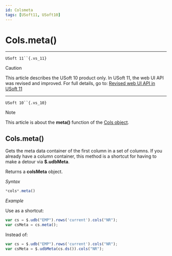 ```yaml
---
id: Colsmeta
tags: [USoft11, USoft10]
---
```

# Cols.meta()



----

`USoft 11``{.vs_11}`

> [!CAUTION]
> This article describes the USoft 10 product only.
> In USoft 11, the web UI API was revised and improved. For full details, go to:
> [Revised web UI API in USoft 11](/docs/Web_and_app_UIs/UDB_udb/Revised_web_UI_API_in_USoft_11.md)

----

`USoft 10``{.vs_10}`

> [!NOTE]
> This article is about the **meta()** function of the [Cols object](/docs/Web_and_app_UIs/UDB_Cols).

## **Cols.meta()**

Gets the meta data container of the first column in a set of columns. If you already have a column container, this method is a shortcut for having to make a detour via **$.udbMeta**.

Returns a **colsMeta** object.

*Syntax*

```js
*cols*.meta()
```

*Example*

Use as a shortcut:

```js
var cs = $.udb("EMP").rows('current').cols("NR");
var csMeta = cs.meta();
```

Instead of:

```js
var cs = $.udb("EMP").rows('current').cols("NR");
var csMeta = $.udbMeta(cs.ds()).cols("NR");
```

 